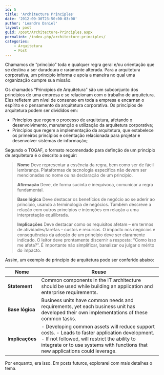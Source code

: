 ```yaml
---
id: 5
title: 'Architecture Principles'
date: '2012-09-30T23:50:00-03:00'
author: 'Leandro Daniel'
layout: post
guid: /post/Architecture-Principles.aspx
permalink: /index.php/architecture-principles/
categories:
    - Arquitetura
    - Post
---
```


Chamamos de “princípio” toda e qualquer regra geral e/ou orientação que se destina a ser duradoura e raramente alterada. Para a arquitetura corporativa, um princípio informa e apoia a maneira no qual uma organização cumpre sua missão.

Os chamados “Princípios de Arquitetura” são um subconjunto dos princípios de uma empresa e se relacionam com o trabalho de arquitetura. Eles refletem um nível de consenso em toda a empresa e encarnan o espírito e o pensamento da arquitetura corporativa. Os princípios de arquitetura podem ser divididos em:

- Princípios que regem o processo de arquitetura, afetando o desenvolvimento, manutenção e utilização da arquitetura corporativa;
- Princípios que regem a implementação da arquitetura, que estabelece os primeiros princípios e orientação relacionada para projetar e desenvolver sistemas de informação;

Segundo o TOGAF, o formato recomendado para definção de um princípio de arquitetura é o descrito a seguir:

> **Nome** Deve representar a essência da regra, bem como ser de fácil lembrança. Plataformas de tecnologia específica não devem ser mencionadas no nome ou na declaração de um princípio.
> 
> **Afirmação** Deve, de forma sucinta e inequívoca, comunicar a regra fundamental.
> 
> **Base lógica** Deve destacar os benefícios de negócio ao se aderir ao princípio, usando a terminologia de negócios. Também descreve a relação com outros princípios e intenções em relação a uma interpretação equilibrada.
> 
> **Implicações** Deve destacar como os requisitos afetam – em termos de atividades/tarefas – custos e recursos. O impacto nos negócios e consequências da adoção de um princípio deve ser claramente indicado. O leitor deve prontamente discernir a resposta: “Como isso me afeta?”. É importante não simplificar, banalizar ou julgar o mérito do impacto.

Assim, um exemplo de princípio de arquitetura pode ser conferido abaixo:

| **Nome** | Reuse |
|---|---|
| **Statement** | Common components in the IT architecture should be used while building an application and enterprise requirements. |
| **Base lógica** | Business units have common needs and requirements, yet each business unit has developed their own implementations of these common tasks. |
| **Implicações** | - Developing common assets will reduce support costs. - Leads to faster application development. - If not followed, will restrict the ability to integrate or to use systems with functions that new applications could leverage. |

Por enquanto, era isso. Em posts futuros, explorarei com mais detalhes o tema.